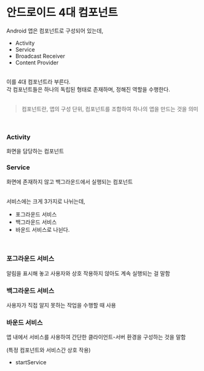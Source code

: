 # 안드로이드 4대 컴포넌트

Android 앱은 컴포넌트로 구성되어 있는데,
* Activity
* Service
* Broadcast Receiver
* Content Provider
<br>
이를 4대 컴포넌트라 부른다. <br>
각 컴포넌트들은 하나의 독립된 형태로 존재하며, 정해진 역할을 수행한다. <br><br>

> 컴포넌트란, 앱의 구성 단위, 컴포넌트를 조합하여 하나의 앱을 만드는 것을 의미
<br>

### Activity
화면을 담당하는 컴포넌트

### Service
화면에 존재하지 않고 백그라운드에서 실행되는 컴포넌트

<br>
서비스에는 크게 3가지로 나뉘는데,

* 포그라운드 서비스
* 백그라운드 서비스
* 바운드 서비스로 나뉜다.

<br>

### 포그라운드 서비스
알림을 표시해 놓고 사용자와 상호 작용하지 않아도 계속 실행되는 걸 말함
### 백그라운드 서비스
사용자가 직접 알지 못하는 작업을 수행할 때 사용
### 바운드 서비스
앱 내에서 서비스를 사용하여 간단한 클라이언트-서버 환경을 구성하는 것을 말함

(특정 컴포넌트와 서비스간 상호 작용)
* startService

  
